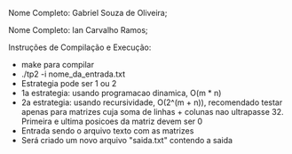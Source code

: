 Nome Completo: Gabriel Souza de Oliveira;

Nome Completo: Ian Carvalho Ramos;

Instruções de Compilação e Execução:
- make para compilar
- ./tp2 <estrategia> -i nome_da_entrada.txt
- Estrategia pode ser 1 ou 2
- 1a estrategia: usando programacao dinamica, O(m * n)
- 2a estrategia: usando recursividade, O(2^(m + n)), recomendado testar apenas para matrizes cuja soma de linhas + colunas nao ultrapasse 32. Primeira e ultima posicoes da matriz devem ser 0
- Entrada sendo o arquivo texto com as matrizes
- Será criado um novo arquivo "saida.txt" contendo a saida
